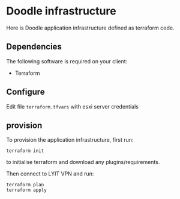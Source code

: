 # Doodle infrastructure

Here is Doodle application infrastructure defined as terraform code.

## Dependencies

The following software is required on your client:

- Terraform

## Configure

Edit file ```terraform.tfvars``` with esxi server credentials

## provision

To provision the application infrastructure, first run:

```
terraform init
```

to initialise terraform and download any plugins/requirements.

Then connect to LYIT VPN and run:

```
terraform plan
terraform apply
```
